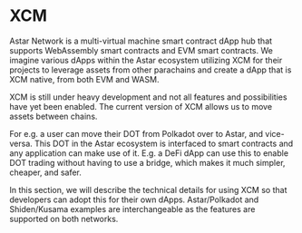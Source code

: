 # XCM

Astar Network is a multi-virtual machine smart contract dApp hub that supports WebAssembly smart contracts and EVM smart contracts. We imagine various dApps within the Astar ecosystem utilizing XCM for their projects to leverage assets from other parachains and create a dApp that is XCM native, from both EVM and WASM.

XCM is still under heavy development and not all features and possibilities have yet been enabled. The current version of XCM allows us to move assets between chains.

For e.g. a user can move their DOT from Polkadot over to Astar, and vice-versa. This DOT in the Astar ecosystem is interfaced to smart contracts and any application can make use of it. E.g. a DeFi dApp can use this to enable DOT trading without having to use a bridge, which makes it much simpler, cheaper, and safer.

In this section, we will describe the technical details for using XCM so that developers can adopt this for their own dApps. Astar/Polkadot and Shiden/Kusama examples are interchangeable as the features are supported on both networks.
